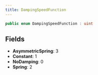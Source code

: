 ```yaml
---
title: DampingSpeedFunction
---
```


```csharp
public enum DampingSpeedFunction : uint
```

## Fields

- **AsymmetricSpring**: 3
- **Constant**: 1
- **NoDamping**: 0
- **Spring**: 2

